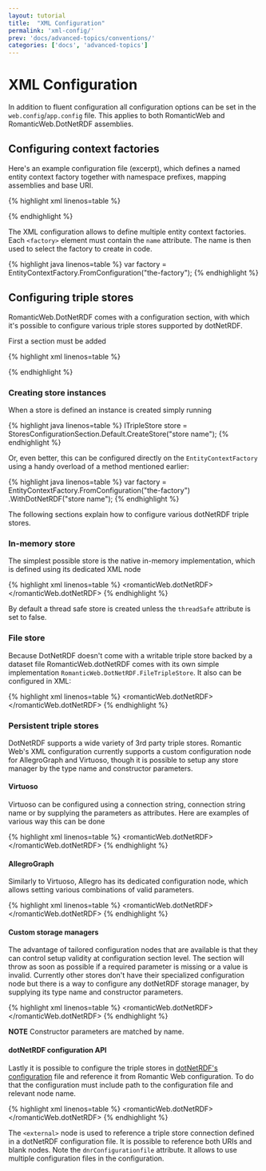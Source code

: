 ```yaml
---
layout: tutorial
title:  "XML Configuration"
permalink: 'xml-config/'
prev: 'docs/advanced-topics/conventions/'
categories: ['docs', 'advanced-topics']
---
```


# XML Configuration

In addition to fluent configuration all configuration options can be set in the `web.config`/`app.config` file. This
applies to both RomanticWeb and RomanticWeb.DotNetRDF assemblies.

## Configuring context factories

Here's an example configuration file (excerpt), which defines a named entity context factory together with namespace
prefixes, mapping assemblies and base URI.

{% highlight xml linenos=table %}
<configSections>
  <section name="romanticWeb"
           type="RomanticWeb.Configuration.ConfigurationSectionHandler, RomanticWeb"/>
</configSections>

<romanticWeb>
  <factories>
    <factory name="the-factory" metaGraphUri="http://meta.romanticweb.com">
      <mappingAssemblies>
        <add assembly="Magi.Balthazar.Contracts"/>
        <add assembly="Magi.Web"/>
      </mappingAssemblies>
      <ontologies>
        <add prefix="lemon" uri="http://www.monnet-project.eu/lemon#" />
        <add prefix="frad" uri="http://iflastandards.info/ns/fr/frad/" />
      </ontologies>
      <baseUris default="http://www.romanticweb.com/"/>
    </factory>
  </factories>
</romanticWeb>
{% endhighlight %}

The XML configuration allows to define multiple entity context factories. Each `<factory>` element must contain the
`name` attribute. The name is then used to select the factory to create in code.

{% highlight java linenos=table %}
var factory = EntityContextFactory.FromConfiguration("the-factory");
{% endhighlight %}

## Configuring triple stores

RomanticWeb.DotNetRDF comes with a configuration section, with which it's possible to configure various triple stores
supported by dotNetRDF.

First a section must be added

{% highlight xml linenos=table %}
<section name="romanticWeb.dotNetRDF"
         type="RomanticWeb.DotNetRDF.Configuration.StoresConfigurationSection,
               RomanticWeb.DotNetRDF"/>
{% endhighlight %}

### Creating store instances

When a store is defined an instance is created simply running

{% highlight java linenos=table %}
ITripleStore store = StoresConfigurationSection.Default.CreateStore("store name");
{% endhighlight %}

Or, even better, this can be configured directly on the `EntityContextFactory` using a handy overload of a method
mentioned earlier:

{% highlight java linenos=table %}
var factory = EntityContextFactory.FromConfiguration("the-factory")
                                  .WithDotNetRDF("store name");
{% endhighlight %}

The following sections explain how to configure various dotNetRDF triple stores.

### In-memory store

The simplest possible store is the native in-memory implementation, which is defined using its dedicated XML node

{% highlight xml linenos=table %}
<romanticWeb.dotNetRDF>
  <stores>
    <inMemory name="memory" threadSafe="false" />
    <inMemory name="threadsafe" />
  </stores>
</romanticWeb.dotNetRDF>
{% endhighlight %}

By default a thread safe store is created unless the `threadSafe` attribute is set to false.

### File store

Because DotNetRDF doesn't come with a writable triple store backed by a dataset file RomanticWeb.dotNetRDF comes with
its own simple implementation `RomanticWeb.DotNetRDF.FileTripleStore`. It also can be configured in XML:

{% highlight xml linenos=table %}
<romanticWeb.dotNetRDF>
  <stores>
    <file name="data-file" filePath="App_Data/store.nq" />
  </stores>
</romanticWeb.dotNetRDF>
{% endhighlight %}

### Persistent triple stores

DotNetRDF supports a wide variety of 3rd party triple stores. Romantic Web's XML configuration currently supports a
custom configuration node for AllegroGraph and Virtuoso, though it is possible to setup any store manager by the type
name and constructor parameters.

#### Virtuoso

Virtuoso can be configured using a connection string, connection string name or by supplying the parameters as
attributes. Here are examples of various way this can be done

{% highlight xml linenos=table %}
<romanticWeb.dotNetRDF>
  <stores>
    <persistent name="virtuoso-connectionString">
      <virtuosoManager connectionString="Server=server1:port1;UserId=dba;Password=dba;" />
    </persistent>
    <persistent name="virtuoso-connectionStringName">
      <virtuosoManager connectionStringName="virtuoso" />
    </persistent>
    <persistent name="virtuoso-default-server">
      <virtuosoManager db="database-name" user="some test" password="pass word" />
    </persistent>
    <persistent name="virtuoso-default-server-timeout">
      <virtuosoManager db="database-name" user="some test" password="pass word"
                       timeout="1000" />
    </persistent>
    <persistent name="virtuoso-server">
      <virtuosoManager server="virtuoso-host" port="5000" db="database-name"
                       user="some test" password="pass word" />
    </persistent>
    <persistent name="virtuoso-server-timeout">
      <virtuosoManager server="virtuoso-host" port="5000" db="database-name"
                       user="some test" password="pass word" timeout="1000" />
    </persistent>
  </stores>
</romanticWeb.dotNetRDF>
{% endhighlight %}

#### AllegroGraph

Similarly to Virtuoso, Allegro has its dedicated configuration node, which allows setting various combinations of
valid parameters.

{% highlight xml linenos=table %}
<romanticWeb.dotNetRDF>
  <stores>
    <persistent name="allegro-baseUri-storeID">
      <allegroGraphConnector baseUri="http://some/uri" storeID="store1234" />
    </persistent>
    <persistent name="allegro-baseUri-catalogID-storeID">
      <allegroGraphConnector baseUri="http://some/uri" storeID="store1234"
                             catalogID="catalog09876" />
    </persistent>
    <persistent name="allegro-baseUri-storeID-user">
      <allegroGraphConnector baseUri="http://some/uri" storeID="store1234"
                             username="user" password="password" />
    </persistent>
    <persistent name="allegro-baseUri-catalogID-storeID-user">
      <allegroGraphConnector baseUri="http://some/uri" storeID="store1234"
                             catalogID="catalog09876" username="user"
                             password="password" />
    </persistent>
  </stores>
</romanticWeb.dotNetRDF>
{% endhighlight %}

#### Custom storage managers

The advantage of tailored configuration nodes that are available is that they can control setup validity at configuration
section level. The section will throw as soon as possible if a required parameter is missing or a value is invalid.
Currently other stores don't have their specialized configuration node but there is a way to configure any dotNetRDF
storage manager, by supplying its type name and constructor parameters.

{% highlight xml linenos=table %}
<romanticWeb.dotNetRDF>
  <stores>
    <persistent name="allegro-manual">
      <customProvider type="VDS.RDF.Storage.AllegroGraphConnector, dotNetRDF">
        <parameters>
          <add key="baseUri" value="http://localhost:666/allegro"/>
          <add key="storeID" value="some store"/>
        </parameters>
      </customProvider>
    </persistent>
  </stores>
</romanticWeb.dotNetRDF>
{% endhighlight %}

__NOTE__ Constructor parameters are matched by name.

#### dotNetRDF configuration API

Lastly it is possible to configure the triple stores in [dotNetRDF's configuration][conf] file and reference it from
Romantic Web configuration. To do that the configuration must include path to the configuration file and relevant node
name.

{% highlight xml linenos=table %}
<romanticWeb.dotNetRDF>
  <dnrConfigurationFiles>
    <add name="default" path="config.ttl"/>
  </dnrConfigurationFiles>
  <stores>
    <external name="external-bnode" dnrConfigurationfile="default" blankNode="virtuoso_store" />
    <external name="external-uri" dnrConfigurationfile="default" uri="urn:some:store" />
  </stores>
</romanticWeb.dotNetRDF>
{% endhighlight %}

The `<external>` node is used to reference a triple store connection defined in a dotNetRDF configuration file. It is
possible to reference both URIs and blank nodes. Note the `dnrConfigurationfile` attribute. It allows to use multiple
configuration files in the configuration.

[conf]: https://bitbucket.org/dotnetrdf/dotnetrdf/wiki/UserGuide/Configuration%20API